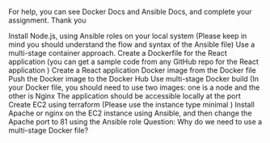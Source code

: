 For help, you can see Docker Docs and Ansible Docs, and complete your assignment. Thank you

Install Node.js, using Ansible roles on your local system (Please keep in mind you should understand the flow and syntax of the Ansible file) 
Use a multi-stage container approach.
Create a Dockerfile for the React application (you can get a sample code from any GitHub repo for the React application )
Create a React application Docker image from the Docker file
Push the Docker image to the Docker Hub
Use multi-stage Docker build (In your Docker file, you should need to use two images: one is a node and the other is Nginx
The application should be accessible locally at the port 
Create EC2 using terraform (Please use the instance type minimal )
Install Apache or nginx on the EC2 instance using Ansible, and then change the Apache port to 81 using the Ansible role 
Question: Why do we need to use a multi-stage Docker file?
